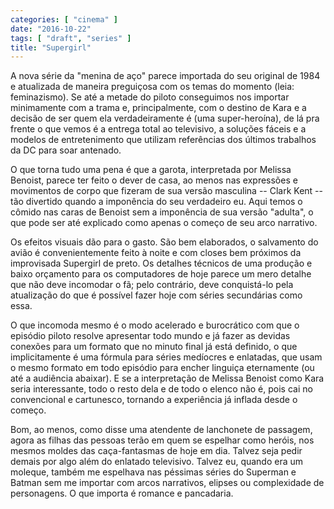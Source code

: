 ```yaml
---
categories: [ "cinema" ]
date: "2016-10-22"
tags: [ "draft", "series" ]
title: "Supergirl"
---
```

A nova série da "menina de aço" parece importada do seu original
de 1984 e atualizada de maneira preguiçosa com os temas do momento
(leia: feminazismo). Se até a metade do piloto conseguimos nos importar
minimamente com a trama e, principalmente, com o destino de Kara e a
decisão de ser quem ela verdadeiramente é (uma super-heroína), de lá
pra frente o que vemos é a entrega total ao televisivo, a soluções
fáceis e a modelos de entretenimento que utilizam referências dos
últimos trabalhos da DC para soar antenado.

O que torna tudo uma pena é que a garota, interpretada por Melissa
Benoist, parece ter feito o dever de casa, ao menos nas expressões e
movimentos de corpo que fizeram de sua versão masculina --  Clark Kent
-- tão divertido quando a imponência do seu verdadeiro eu. Aqui temos o
cômido nas caras de Benoist sem a imponência de sua versão "adulta", o
que pode ser até explicado como apenas o começo de seu arco narrativo.

Os efeitos visuais dão para o gasto. São bem elaborados, o salvamento do
avião é convenientemente feito à noite e com closes bem próximos da
improvisada Supergirl de preto. Os detalhes técnicos de uma produção
e baixo orçamento para os computadores de hoje parece um mero detalhe
que não deve incomodar o fã; pelo contrário, deve conquistá-lo pela
atualização do que é possível fazer hoje com séries secundárias
como essa.

O que incomoda mesmo é o modo acelerado e burocrático com que o
episódio piloto resolve apresentar todo mundo e já fazer as devidas
conexões para um formato que no minuto final já está definido, o que
implicitamente é uma fórmula para séries medíocres e enlatadas, que
usam o mesmo formato em todo episódio para encher linguiça eternamente
(ou até a audiência abaixar). E se a interpretação de Melissa Benoist
como Kara seria interessante, todo o resto dela e de todo o elenco não
é, pois cai no convencional e cartunesco, tornando a experiência já
inflada desde o começo.

Bom, ao menos, como disse uma atendente de lanchonete de passagem, agora
as filhas das pessoas terão em quem se espelhar como heróis, nos mesmos
moldes das caça-fantasmas de hoje em dia. Talvez seja pedir demais por
algo além do enlatado televisivo. Talvez eu, quando era um moleque,
também me espelhava nas péssimas séries do Superman e Batman sem me
importar com arcos narrativos, elipses ou complexidade de personagens. O
que importa é romance e pancadaria.
